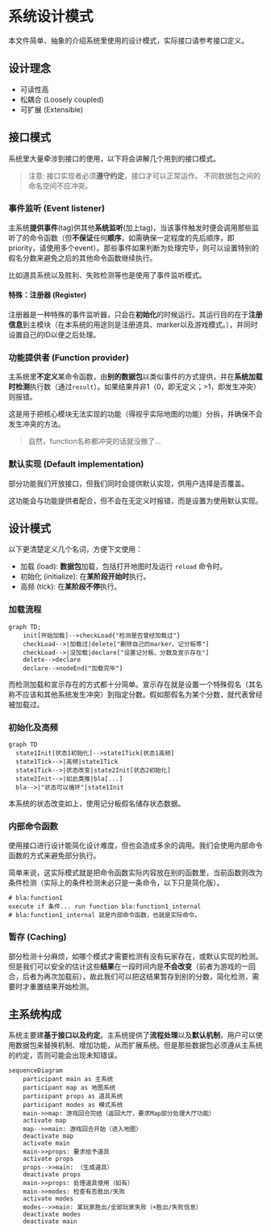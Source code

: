 # 系统设计模式
本文件简单、抽象的介绍系统里使用的设计模式，实际接口请参考接口定义。

## 设计理念

*   可读性高
*   松耦合 (Loosely coupled)
*   可扩展 (Extensible)

## 接口模式

系统里大量牵涉到接口的使用，以下将会讲解几个用到的接口模式。

>   注意: 接口实现者必须**遵守约定**，接口才可以正常运作。
>   不同数据包之间的命名空间不应冲突。

### 事件监听 (Event listener)

主系统**提供事件**(tag)供其他**系统监听**(加上tag)，当该事件触发时便会调用那些监听了的命令函数（但**不保证**任何**顺序**，如需确保一定程度的先后顺序，即priority，请使用多个event）。那些事件如果判断为处理完毕，则可以设置特别的假名分数来避免之后的其他命令函数继续执行。

比如道具系统以及胜利、失败检测等也是使用了事件监听模式。

#### 特殊：注册器 (Register)

注册器是一种特殊的事件监听器，只会在**初始化**的时候运行。其运行目的在于**注册信息**到主模块（在本系统的用途则是注册道具、marker以及游戏模式。），并同时设置自己的ID以便之后处理。

### 功能提供者 (Function provider)

主系统里**不定义**某命令函数，由**别的数据包**以类似事件的方式提供，并在**系统加载时检测**执行数（通过`result`）。如果结果并非1（0，即无定义；>1，即发生冲突）则报错。

这是用于把核心模块无法实现的功能（得视乎实际地图的功能）分拆，并确保不会发生冲突的方法。

>   自然，function名称都冲突的话就没撤了...

### 默认实现 (Default implementation)

部分功能我们开放接口，但我们同时会提供默认实现，供用户选择是否覆盖。

这功能会与功能提供者配合，但不会在无定义时报错，而是设置为使用默认实现。

## 设计模式

以下更清楚定义几个名词，方便下文使用：

*   加载 (load): **数据包**加载，包括打开地图时及运行 `reload` 命令时。
*   初始化 (initialize): 在**某阶段开始时**执行。
*   高频 (tick): 在**某阶段不停**执行。

### 加载流程

```mermaid
graph TD;
    init[开始加载]-->checkLoad{"检测是否曾经加载过"}
    checkLoad-->|加载过|delete["删除自己的marker、记分板等"]
    checkLoad-->|没加载|declare["设置记分板、分数及宣示存在"]
    delete-->declare
    declare-->nodeEnd["加载完毕"]
```

而检测加载和宣示存在的方式都十分简单。宣示存在就是设置一个特殊假名（其名称不应该和其他系统发生冲突）到指定分数。假如那假名为某个分数，就代表曾经被加载过。

### 初始化及高频

```mermaid
graph TD
  state1Init[状态1初始化]-->state1Tick[状态1高频]
  state1Tick-->|高频|state1Tick
  state1Tick-->|状态改变|state2Init[状态2初始化]
  state2Init-->|如此类推|bla[...]
  bla-->|"状态可以循环"|state1Init
```

本系统的状态改变如上，使用记分板假名储存状态数据。

### 内部命令函数

使用接口进行设计能简化设计难度，但也会造成多余的调用。我们会使用内部命令函数的方式来避免部分执行。

简单来说，这实际模式就是把命令函数实际内容放在别的函数里，当前函数则改为条件检测（实际上的条件检测未必只是一条命令，以下只是简化版）。

```
# bla:function1
execute if 条件... run function bla:function1_internal
# bla:function1_internal 就是内部命令函数，也就是实际命令。
```

### 暂存 (Caching)

部分检测十分麻烦，如哪个模式才需要检测有没有玩家存在，或默认实现的检测。但是我们可以安全的估计这些**结果**在一段时间内是**不会改变**（前者为游戏的一回合，后者为再次加载前），故此我们可以把这结果暂存到别的分数，简化检测，需要时才重置结果开始检测。

## 主系统构成

系统主要建**基于接口以及约定**。主系统提供了**流程处理**以及**默认机制**，用户可以使用数据包来替换机制、增加功能，从而扩展系统。但是那些数据包必须遵从主系统的约定，否则可能会出现未知错误。

```mermaid
sequenceDiagram
    participant main as 主系统
    participant map as 地图系统
    participant props as 道具系统
    participant modes as 模式系统
    main->>map: 游戏回合完结（返回大厅，要求Map部分处理大厅功能）
    activate map
    map-->>main: 游戏回合开始（进入地图）
    deactivate map
    activate main
    main->>props: 要求给予道具
    activate props
    props-->>main: （生成道具）
    deactivate props
    main->>props: 处理道具使用（如有）
    main->>modes: 检查有否胜出/失败
    activate modes
    modes-->>main: 某玩家胜出/全部玩家失败（+胜出/失败信息）
    deactivate modes
    deactivate main

```

